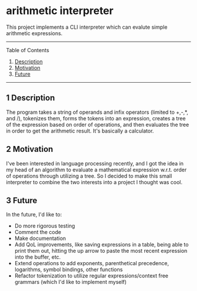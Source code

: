 # arithmetic interpreter

This project implements a CLI interpreter which can evalute simple arithmetic expressions.

---
Table of Contents

1. [Description](#1-description)
1. [Motivation](#2-motivation)
1. [Future](#3-future)
---

## 1 Description

The program takes a string of operands and infix operators (limited to +,-,*, and /), tokenizes them, forms the tokens into an expression, creates a tree of the expression based on order of operations, and then evaluates the tree in order to get the arithmetic result. It's basically a calculator.

## 2 Motivation

I've been interested in language processing recently, and I got the idea in my head of an algorithm to evaluate a mathematical expression w.r.t. order of operations through utilizing a tree. So I decided to make this small interpreter to combine the two interests into a project I thought was cool.

## 3 Future

In the future, I'd like to:

* Do more rigorous testing
* Comment the code
* Make documentation
* Add QoL improvements, like saving expressions in a table, being able to print them out, hitting the up arrow to paste the most recent expression into the buffer, etc.
* Extend operations to add exponents, parenthetical precedence, logarithms, symbol bindings, other functions
* Refactor tokenization to utilize regular expressions/context free grammars (which I'd like to implement myself)
